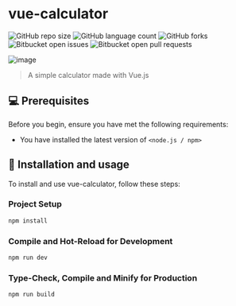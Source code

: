 # vue-calculator

![GitHub repo size](https://img.shields.io/github/repo-size/rxdrigocosta/vue-calculator?style=for-the-badge)
![GitHub language count](https://img.shields.io/github/languages/count/rxdrigocosta/vue-calculator?style=for-the-badge)
![GitHub forks](https://img.shields.io/github/forks/rxdrigocosta/vue-calculator?style=for-the-badge)
![Bitbucket open issues](https://img.shields.io/bitbucket/issues/rxdrigocosta/vue-calculator?style=for-the-badge)
![Bitbucket open pull requests](https://img.shields.io/bitbucket/pr-raw/rxdrigocosta/vue-calculator?style=for-the-badge)

![image](https://user-images.githubusercontent.com/74683074/220215059-7548aec2-8109-45f1-b4d9-f99b4c47a464.png)

> A simple calculator made with Vue.js

## 💻 Prerequisites

Before you begin, ensure you have met the following requirements:

* You have installed the latest version of `<node.js / npm>`


## 🚀 Installation and usage

To install and use vue-calculator, follow these steps:

### Project Setup

```sh
npm install
```

### Compile and Hot-Reload for Development

```sh
npm run dev
```

### Type-Check, Compile and Minify for Production

```sh
npm run build
```
